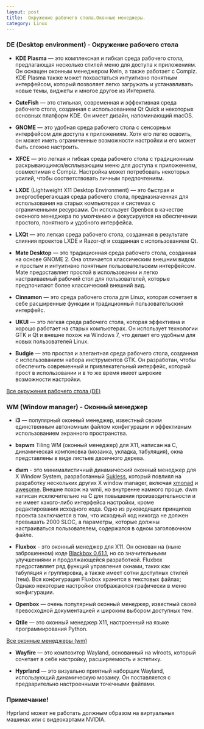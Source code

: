 ```yaml
---
layout: post
title:  Окружение рабочего стола.Оконные менеджеры.
category: Linux
---
```


### DE (Desktop environment) - Окружение рабочего стола

- **KDE Plasma** — это комплексная и гибкая среда рабочего стола, предлагающая несколько стилей меню для доступа к приложениям. Он оснащен оконным менеджером Kwin, а также работает с Compiz. KDE Plasma также может похвастаться интуитивно понятным интерфейсом, который позволяет легко загружать и устанавливать новые темы, виджеты и многое другое из Интернета.

- **CuteFish** — это стильная, современная и эффективная среда рабочего стола, созданная с использованием Qt Quick и некоторых основных платформ KDE. Он имеет дизайн, напоминающий macOS.

- **GNOME** — это удобная среда рабочего стола с сенсорным интерфейсом для доступа к приложениям. Хотя его легко освоить, он может иметь ограниченные возможности настройки и его может быть сложно настроить.

- **XFCE** — это легкая и гибкая среда рабочего стола с традиционным раскрывающимся/всплывающим меню для доступа к приложениям, совместимая с Compiz. Настройка может потребовать некоторых усилий, чтобы соответствовать личным предпочтениям.

- **LXDE** (Lightweight X11 Desktop Environment) — это быстрая и энергосберегающая среда рабочего стола, предназначенная для использования на старых компьютерах и системах с ограниченными ресурсами. Он использует Openbox в качестве оконного менеджера по умолчанию и фокусируется на обеспечении простого, понятного и удобного интерфейса.

- **LXQt** — это легкая среда рабочего стола, созданная в результате слияния проектов LXDE и Razor-qt и созданная с использованием Qt.

- **Mate Desktop** — это традиционная среда рабочего стола, созданная на основе GNOME 2. Она отличается классическим внешним видом и простым и интуитивно понятным пользовательским интерфейсом. Mate предоставляет простой в использовании и легко настраиваемый рабочий стол для пользователей, которые предпочитают более классический внешний вид.

- **Cinnamon** — это среда рабочего стола для Linux, которая сочетает в себе расширенные функции и традиционный пользовательский интерфейс.

- **UKUI** — это легкая среда рабочего стола, которая эффективна и хорошо работает на старых компьютерах. Он использует технологии GTK и Qt и внешне похож на Windows 7, что делает его удобным для новых пользователей Linux.

- **Budgie** — это простая и элегантная среда рабочего стола, созданная с использованием набора инструментов GTK. Он разработан, чтобы обеспечить современный и привлекательный интерфейс, который прост в использовании и в то же время имеет широкие возможности настройки.

[Все окружения рабочего стола (DE)](https://wiki.archlinux.org/title/Desktop_environment)

### WM (Window manager) - Оконный менеджер

- **i3** — популярный оконный менеджер, известный своим единственным автономным файлом конфигурации и эффективным использованием экранного пространства.

- **bspwm** Tiling WM (оконный менеджер) для X11, написан на C, динамическая компоновка (мозаика, укладка, табуляция), окна представлены в виде листьев двоичного дерева.

- **dwm** - это минималистичный динамический оконный менеджер для X Window System, разработанный [Sukless](https://translated.turbopages.org/proxy_u/en-ru.ru.dcea224f-66480ab3-47c01aa5-74722d776562/https/en.wikipedia.org/wiki/Suckless.org), который повлиял на разработку нескольких других X window manager, включая [xmonad](https://translated.turbopages.org/proxy_u/en-ru.ru.dcea224f-66480ab3-47c01aa5-74722d776562/https/en.wikipedia.org/wiki/Xmonad) и [awesome](https://translated.turbopages.org/proxy_u/en-ru.ru.dcea224f-66480ab3-47c01aa5-74722d776562/https/en.wikipedia.org/wiki/Awesome_(window_manager)). Внешне похож на wmii, но внутренне намного проще. dwm написан исключительно на C для повышения производительности и не имеет какого-либо интерфейса настройки, кроме редактирования исходного кода. Одно из руководящих принципов проекта заключается в том, что исходный код никогда не должен превышать 2000 SLOC, а параметры, которые должны настраиваться пользователем, содержатся в одном заголовочном файле.

- **Fluxbox** - это оконный менеджер для X11. Он основан на (ныне заброшенном) коде [Blackbox 0.61.1](https://wiki.archlinux.org/title/Blackbox), но со значительными улучшениями и продолжающейся разработкой. Fluxbox предоставляет ряд функций управления окнами, таких как табуляция и группировка, а также имеет сотни доступных стилей (тем). Вся конфигурация Fluxbox хранится в текстовых файлах; Однако некоторые настройки отображаются графически в меню конфигурации.

- **Openbox** — очень популярный оконный менеджер, известный своей превосходной документацией и широким выбором доступных тем.

- **Qtile** — это оконный менеджер X11, настроенный на языке программирования Python.

[Все оконные менеджеры (wm)](https://wiki.archlinux.org/title/Window_manager_(%D0%A0%D1%83%D1%81%D1%81%D0%BA%D0%B8%D0%B9))

- **Wayfire** — это композитор Wayland, основанный на wlroots, который сочетает в себе настройку, расширяемость и эстетику.

- **Hyprland** — это визуально приятный наборщик Wayland, использующий динамическую мозаику. Он поставляется с предварительно настроенными точечными файлами.

### Примечание!

Hyprland может не работать должным образом на виртуальных машинах или с видеокартами NVIDIA.